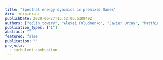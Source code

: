 ```yaml
---
title: "Spectral energy dynamics in premixed ﬂames"
date: 2014-01-01
publishDate: 2020-06-27T15:52:06.538949Z
authors: ["colin_towery", "Alexei Poludnenko", "Javier Urzay", "Matthias Ihme", "peter_hamlington"]
publication_types: ["1"]
abstract: ""
featured: false
publication: ""
projects:
  - turbulent_combustion
---
```


